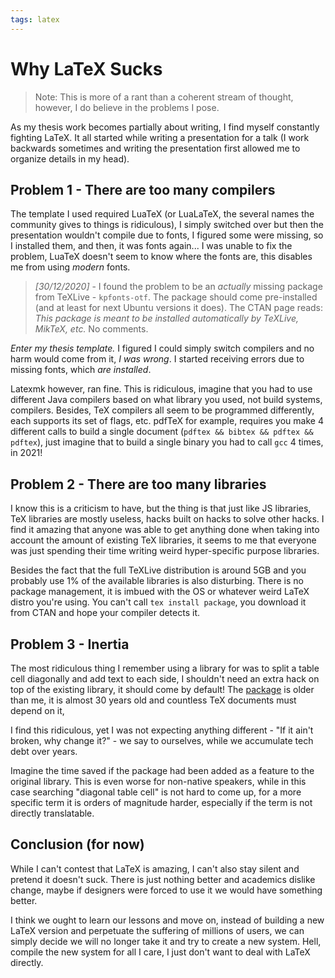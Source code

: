 ```yaml
---
tags: latex
---
```

# Why LaTeX Sucks

> Note: This is more of a rant than a coherent stream of thought,
> however, I do believe in the problems I pose.

As my thesis work becomes partially about writing,
I find myself constantly fighting LaTeX.
It all started while writing a presentation for a talk
(I work backwards sometimes and writing the presentation first allowed me to organize details in my head).

## Problem 1 - There are too many compilers

The template I used required LuaTeX (or LuaLaTeX, the several names the community gives to things is ridiculous),
I simply switched over but then the presentation wouldn't compile due to fonts,
I figured some were missing, so I installed them, and then, it was fonts again...
I was unable to fix the problem, LuaTeX doesn't seem to know where the fonts are,
this disables me from using *modern* fonts.

> *[30/12/2020]* - I found the problem to be an *actually* missing package from TeXLive - `kpfonts-otf`.
> The package should come pre-installed (and at least for next Ubuntu versions it does).
> The CTAN page reads: *This package is meant to be installed automatically by TeXLive, MikTeX, etc.*
> No comments.

*Enter my thesis template.*
I figured I could simply switch compilers and no harm would come from it, *I was wrong*.
I started receiving errors due to missing fonts, which *are installed*.

Latexmk however, ran fine. This is ridiculous, imagine that you had to use different Java compilers based on what library you used,
not build systems, compilers.
Besides, TeX compilers all seem to be programmed differently, each supports its set of flags, etc.
pdfTeX for example, requires you make 4 different calls to build a single document (`pdftex && bibtex && pdftex && pdftex`),
just imagine that to build a single binary you had to call `gcc` 4 times, in 2021!

## Problem 2 - There are too many libraries

I know this is a criticism to have, but the thing is that just like JS libraries, TeX libraries are mostly useless,
hacks built on hacks to solve other hacks.
I find it amazing that anyone was able to get anything done when taking into account the amount of existing TeX libraries,
it seems to me that everyone was just spending their time writing weird hyper-specific purpose libraries.

Besides the fact that the full TeXLive distribution is around 5GB and you probably use 1% of the available libraries is also disturbing.
There is no package management, it is imbued with the OS or whatever weird LaTeX distro you're using.
You can't call `tex install package`, you download it from CTAN and hope your compiler detects it.

## Problem 3 - Inertia

The most ridiculous thing I remember using a library for was to split a table cell diagonally and add text to each side,
I shouldn't need an extra hack on top of the existing library, it should come by default!
The [package](https://www.ctan.org/pkg/slashbox) is older than me, it is almost 30 years old and countless TeX documents must depend on it,

I find this ridiculous, yet I was not expecting anything different - "If it ain't broken, why change it?" -
we say to ourselves, while we accumulate tech debt over years.

Imagine the time saved if the package had been added as a feature to the original library.
This is even worse for non-native speakers,
while in this case searching "diagonal table cell" is not hard to come up,
for a more specific term it is orders of magnitude harder,
especially if the term is not directly translatable.

## Conclusion (for now)

While I can't contest that LaTeX is amazing, I can't also stay silent and pretend it doesn't suck.
There is just nothing better and academics dislike change,
maybe if designers were forced to use it we would have something better.

I think we ought to learn our lessons and move on,
instead of building a new LaTeX version and perpetuate the suffering of millions of users,
we can simply decide we will no longer take it and try to create a new system.
Hell, compile the new system for all I care,
I just don't want to deal with LaTeX directly.